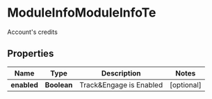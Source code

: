 

# ModuleInfoModuleInfoTe

Account's credits
## Properties

Name | Type | Description | Notes
------------ | ------------- | ------------- | -------------
**enabled** | **Boolean** | Track&amp;Engage is Enabled |  [optional]




